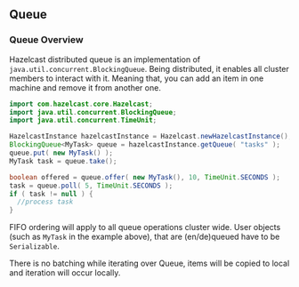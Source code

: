 ## Queue

### Queue Overview

Hazelcast distributed queue is an implementation of `java.util.concurrent.BlockingQueue`. Being distributed, it enables all cluster members to interact with it. Meaning that, you can add an item in one machine and remove it from another one.

```java
import com.hazelcast.core.Hazelcast;
import java.util.concurrent.BlockingQueue;
import java.util.concurrent.TimeUnit;

HazelcastInstance hazelcastInstance = Hazelcast.newHazelcastInstance();
BlockingQueue<MyTask> queue = hazelcastInstance.getQueue( "tasks" );
queue.put( new MyTask() );
MyTask task = queue.take();

boolean offered = queue.offer( new MyTask(), 10, TimeUnit.SECONDS );
task = queue.poll( 5, TimeUnit.SECONDS );
if ( task != null ) {
  //process task
}
```

FIFO ordering will apply to all queue operations cluster wide. User objects (such as `MyTask` in the example above), that are (en/de)queued have to be `Serializable`.

There is no batching while iterating over Queue, items will be copied to local and iteration will occur locally.


